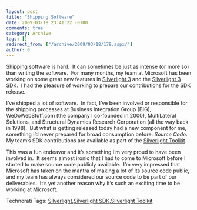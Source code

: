 ```yaml
---
layout: post
title: "Shipping Software"
date: 2009-03-18 23:41:22 -0700
comments: true
category: Archive
tags: []
redirect_from: ["/archive/2009/03/18/179.aspx/"]
author: 0
---
```

<!-- more -->
<p>Shipping software is hard.  It can sometimes be just as intense (or more so) than writing the software.  For many months, my team at Microsoft has been working on some great new features in <a href="http://silverlight.net/getstarted/silverlight3/default.aspx" target="_blank">Silverlight 3</a> and the <a href="http://www.microsoft.com/downloads/details.aspx?displaylang=en&amp;FamilyID=d09b6ecf-9a45-4d99-b752-2a330a937bc4" target="_blank">Silverlight 3 SDK</a>.  I had the pleasure of working to prepare our contributions for the SDK release.</p>  <p>I’ve shipped a lot of software.  In fact, I’ve been involved or responsible for the shipping processes at Business Integration Group (BIG), WeDoWebStuff.com (the company I co-founded in 2000), MultiLateral Solutions, and Structural Dynamics Research Corporation (all the way back in 1998).  But what is getting released today had a new component for me, something I’d never prepared for broad consumption before: <em>Source Code</em>.  My team’s SDK contributions are available as part of the <a href="http://www.codeplex.com/Silverlight" target="_blank">Silverlight Toolkit</a>.</p>  <p>This was a fun endeavor and it’s something I’m very proud to have been involved in.  It seems almost ironic that I had to come to Microsoft before I started to make source code publicly available.  I’m very impressed that Microsoft has taken on the mantra of making a lot of its source code public, and my team has always considered our source code to be part of our deliverables.  It’s yet another reason why it’s such an exciting time to be working at Microsoft.</p>  <div style="padding-bottom: 0px; margin: 0px; padding-left: 0px; padding-right: 0px; display: inline; float: none; padding-top: 0px" id="scid:0767317B-992E-4b12-91E0-4F059A8CECA8:5d8deca2-c1be-4e89-ad43-5658ef80fe8f" class="wlWriterEditableSmartContent">Technorati Tags: <a href="http://technorati.com/tags/Silverlight" rel="tag">Silverlight</a>,<a href="http://technorati.com/tags/Silverlight+SDK" rel="tag">Silverlight SDK</a>,<a href="http://technorati.com/tags/Silverlight+Toolkit" rel="tag">Silverlight Toolkit</a></div>

